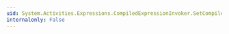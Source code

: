 ```yaml
---
uid: System.Activities.Expressions.CompiledExpressionInvoker.SetCompiledExpressionRootForImplementation(System.Object,System.Activities.XamlIntegration.ICompiledExpressionRoot)
internalonly: False
---
```

